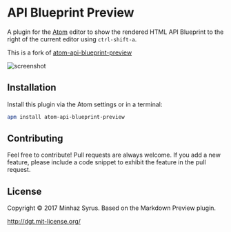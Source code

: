 # API Blueprint Preview

A plugin for the [Atom](http://atom.io/) editor to show the rendered HTML API Blueprint to the right of the current editor using `ctrl-shift-a`.

This is a fork of [atom-api-blueprint-preview](https://github.com/danielgtaylor/atom-api-blueprint-preview)

![screenshot](https://f.cloud.github.com/assets/106826/2406778/3dafb1d0-aa79-11e3-8e77-d0c7320a073b.png)

## Installation
Install this plugin via the Atom settings or in a terminal:

```bash
apm install atom-api-blueprint-preview
```

## Contributing

Feel free to contribute! Pull requests are always welcome. If you add a new feature, please include a code snippet to exhibit the feature in the pull request.

## License

Copyright © 2017 Minhaz Syrus. Based on the Markdown Preview plugin.

http://dgt.mit-license.org/
